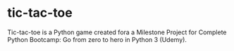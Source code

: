 # tic-tac-toe
Tic-tac-toe is a Python game created fora a Milestone Project for Complete Python Bootcamp: Go from zero to hero in Python 3 (Udemy).
